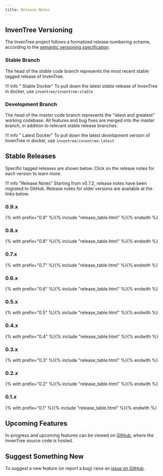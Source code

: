 ```yaml
---
title: Release Notes
---
```


## InvenTree Versioning

The InvenTree project follows a formalized release numbering scheme, according to the [semantic versioning specification](https://semver.org/).

### Stable Branch

The head of the *stable* code branch represents the most recent stable tagged release of InvenTree. 

!!! info "<span class='fab fa-docker'></span> Stable Docker"
    To pull down the latest *stable* release of InvenTree in docker, use `inventree/inventree:stable`

### Development Branch

The head of the *master* code branch represents the "latest and greatest" working codebase. All features and bug fixes are merged into the master branch, in addition to relevant stable release branches.

!!! info "<span class='fab fa-docker'></span> Latest Docker"
    To pull down the latest *development* version of InvenTree in docker, use `inventree/inventree:latest`

## Stable Releases

Specific tagged releases are shown below. Click on the release notes for each version to learn more.

!!! info "Release Notes"
    Starting from v0.7.2, release notes have been migrated to GitHub. Release notes for older versions are available at the links below.

### 0.9.x
{% with prefix="0.9" %}{% include "release_table.html" %}{% endwith %}

### 0.8.x
{% with prefix="0.8" %}{% include "release_table.html" %}{% endwith %}

### 0.7.x
{% with prefix="0.7" %}{% include "release_table.html" %}{% endwith %}

### 0.6.x
{% with prefix="0.6" %}{% include "release_table.html" %}{% endwith %}

### 0.5.x
{% with prefix="0.5" %}{% include "release_table.html" %}{% endwith %}

### 0.4.x
{% with prefix="0.4" %}{% include "release_table.html" %}{% endwith %}

### 0.3.x
{% with prefix="0.3" %}{% include "release_table.html" %}{% endwith %}

### 0.2.x
{% with prefix="0.2" %}{% include "release_table.html" %}{% endwith %}

### 0.1.x
{% with prefix="0.1" %}{% include "release_table.html" %}{% endwith %}

## Upcoming Features

In-progress and upcoming features can be viewed on [GitHub](https://github.com/inventree/inventree/pulls), where the InvenTree source code is hosted.

## Suggest Something New

To suggest a new feature (or report a bug) raise an [issue on GitHub](https://github.com/inventree/inventree/issues).

